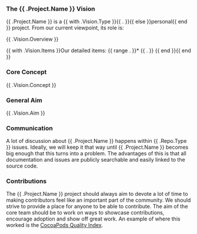 ### The {{ .Project.Name }} Vision

{{ .Project.Name }} is a {{ with .Vision.Type }}{{ . }}{{ else }}personal{{ end }} project. From our current viewpoint, its role is:

{{ .Vision.Overview }}

{{ with .Vision.Items }}Our detailed items:
{{ range . }}* {{ . }}
{{ end }}{{ end }}

### Core Concept

{{ .Vision.Concept }}

### General Aim
{{ .Vision.Aim }}

### Communication
A lot of discussion about {{ .Project.Name }} happens within {{ .Repo.Type }} issues. Ideally, we will keep it that way until {{ .Project.Name }} becomes big enough that this turns into a problem. The advantages of this is that all documentation and issues are publicly searchable and easily linked to the source code.

### Contributions
The {{ .Project.Name }} project should always aim to devote a lot of time to making contributors feel like an important part of the community. We should strive to provide a place for anyone to be able to contribute. The aim of the core team should be to work on ways to showcase contributions, encourage adoption and show off great work. An example of where this worked is the [CocoaPods Quality Index](http://blog.cocoapods.org/CocoaPods.org-Two-point-Five/).
